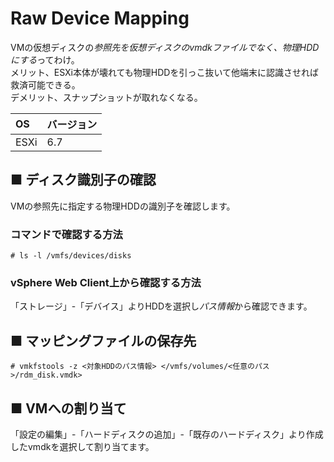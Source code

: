 # Raw Device Mapping
VMの仮想ディスクの*参照先を仮想ディスクのvmdkファイルでなく、物理HDDにする*ってわけ。  
メリット、ESXi本体が壊れても物理HDDを引っこ抜いて他端末に認識させれば救済可能できる。  
デメリット、スナップショットが取れなくなる。

|OS|バージョン|
|:---|:---|
|ESXi|6.7|

## ■ ディスク識別子の確認
VMの参照先に指定する物理HDDの識別子を確認します。
### コマンドで確認する方法
```
# ls -l /vmfs/devices/disks
```
### vSphere Web Client上から確認する方法
「ストレージ」-「デバイス」よりHDDを選択し*パス情報*から確認できます。
## ■ マッピングファイルの保存先
```
# vmkfstools -z <対象HDDのパス情報> </vmfs/volumes/<任意のパス>/rdm_disk.vmdk>
```
## ■ VMへの割り当て
「設定の編集」-「ハードディスクの追加」-「既存のハードディスク」より作成したvmdkを選択して割り当てます。 
